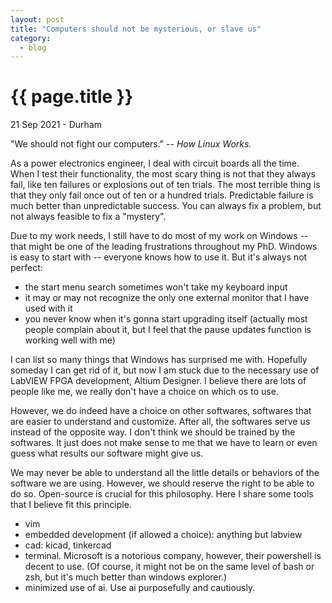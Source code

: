 ```yaml
---
layout: post
title: "Computers should not be mysterious, or slave us"
category: 
  - blog
---
```


{{ page.title }}
================

<p class="meta">21 Sep 2021 - Durham</p>

"We should not fight our computers." -- <em>How Linux Works.</em>

As a power electronics engineer, I deal with circuit boards all the time. When I test their functionality, the most scary thing is not that they always fail, like ten failures or explosions out of ten trials. The most terrible thing is that they only fail once out of ten or a hundred trials. Predictable failure is much better than unpredictable success. You can always fix a problem, but not always feasible to fix a "mystery".

Due to my work needs, I still have to do most of my work on Windows -- that might be one of the leading frustrations throughout my PhD. Windows is easy to start with -- everyone knows how to use it. But it's always not perfect:
- the start menu search sometimes won't take my keyboard input
- it may or may not recognize the only one external monitor that I have used with it
- you never know when it's gonna start upgrading itself (actually most people complain about it, but I feel that the pause updates function is working well with me)

I can list so many things that Windows has surprised me with. Hopefully someday I can get rid of it, but now I am stuck due to the necessary use of LabVIEW FPGA development, Altium Designer. I believe there are lots of people like me, we really don't have a choice on which os to use. 

However, we do indeed have a choice on other softwares, softwares that are easier to understand and customize. After all, the softwares serve us instead of the opposite way. I don't think we should be trained by the softwares. It just does not make sense to me that we have to learn or even guess what results our software might give us. 

We may never be able to understand all the little details or behaviors of the software we are using. However, we should reserve the right to be able to do so. Open-source is crucial for this philosophy. Here I share some tools that I believe fit this principle.
- vim
- embedded development (if allowed a choice): anything but labview
- cad: kicad, tinkercad
- terminal. Microsoft is a notorious company, however, their powershell is decent to use. (Of course, it might not be on the same level of bash or zsh, but it's much better than windows explorer.)
- minimized use of ai. Use ai purposefully and cautiously.



